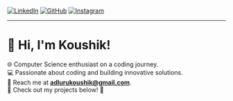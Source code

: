 [![LinkedIn](https://img.shields.io/badge/LinkedIn-0A66C2?style=for-the-badge&logo=linkedin&logoColor=white)](https://www.linkedin.com/in/koushik-adluru/)
[![GitHub](https://img.shields.io/badge/GitHub-171515?style=for-the-badge&logo=github&logoColor=white)](https://github.com/koushik-2003)
[![Instagram](https://img.shields.io/badge/Instagram-E4405F?style=for-the-badge&logo=instagram&logoColor=white)](https://www.instagram.com/koushik.257/)

---

# 👋 Hi, I'm Koushik!

🌐 Computer Science enthusiast on a coding journey.  
💻 Passionate about coding and building innovative solutions.  
📧 Reach me at **adlurukoushik@gmail.com**.  
🚀 Check out my projects below! 🌟
